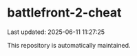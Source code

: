 # battlefront-2-cheat

Last updated: 2025-06-11 11:27:25

This repository is automatically maintained.
